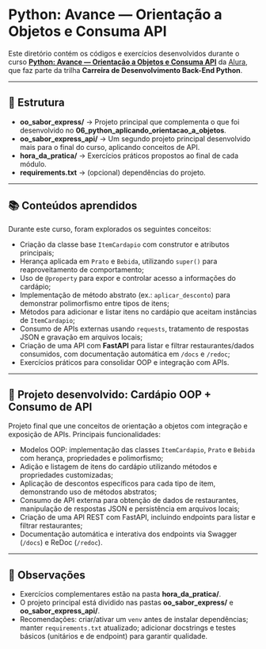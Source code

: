# Python: Avance — Orientação a Objetos e Consuma API

Este diretório contém os códigos e exercícios desenvolvidos durante o curso **[Python: Avance — Orientação a Objetos e Consuma API](https://cursos.alura.com.br/course/python-avance-orientacao-objetos-consuma-api)** da [Alura](https://www.alura.com.br/), que faz parte da trilha **Carreira de Desenvolvimento Back-End Python**.

---

## 📂 Estrutura
- **oo_sabor_express/** → Projeto principal que complementa o que foi desenvolvido no **06_python_aplicando_orientacao_a_objetos**.
- **oo_sabor_express_api/** → Um segundo projeto principal desenvolvido mais para o final do curso, aplicando conceitos de API.
- **hora_da_pratica/** → Exercícios práticos propostos ao final de cada módulo.  
- **requirements.txt** → (opcional) dependências do projeto.

---

## 📚 Conteúdos aprendidos
Durante este curso, foram explorados os seguintes conceitos:

- Criação da classe base `ItemCardapio` com construtor e atributos principais;  
- Herança aplicada em `Prato` e `Bebida`, utilizando `super()` para reaproveitamento de comportamento;  
- Uso de `@property` para expor e controlar acesso a informações do cardápio;  
- Implementação de método abstrato (ex.: `aplicar_desconto`) para demonstrar polimorfismo entre tipos de itens;  
- Métodos para adicionar e listar itens no cardápio que aceitam instâncias de `ItemCardapio`;  
- Consumo de APIs externas usando `requests`, tratamento de respostas JSON e gravação em arquivos locais;  
- Criação de uma API com **FastAPI** para listar e filtrar restaurantes/dados consumidos, com documentação automática em `/docs` e `/redoc`;  
- Exercícios práticos para consolidar OOP e integração com APIs.

---

## 🚀 Projeto desenvolvido: Cardápio OOP + Consumo de API

Projeto final que une conceitos de orientação a objetos com integração e exposição de APIs. Principais funcionalidades:

- Modelos OOP: implementação das classes `ItemCardapio`, `Prato` e `Bebida` com herança, propriedades e polimorfismo;
- Adição e listagem de itens do cardápio utilizando métodos e propriedades customizadas;
- Aplicação de descontos específicos para cada tipo de item, demonstrando uso de métodos abstratos;
- Consumo de API externa para obtenção de dados de restaurantes, manipulação de respostas JSON e persistência em arquivos locais;
- Criação de uma API REST com FastAPI, incluindo endpoints para listar e filtrar restaurantes;
- Documentação automática e interativa dos endpoints via Swagger (`/docs`) e ReDoc (`/redoc`).

---

## 📝 Observações
- Exercícios complementares estão na pasta **hora_da_pratica/**.  
- O projeto principal está dividido nas pastas **oo_sabor_express/** e **oo_sabor_express_api/**.  
- Recomendações: criar/ativar um `venv` antes de instalar dependências; manter `requirements.txt` atualizado; adicionar docstrings e testes básicos (unitários e de endpoint) para garantir qualidade.
